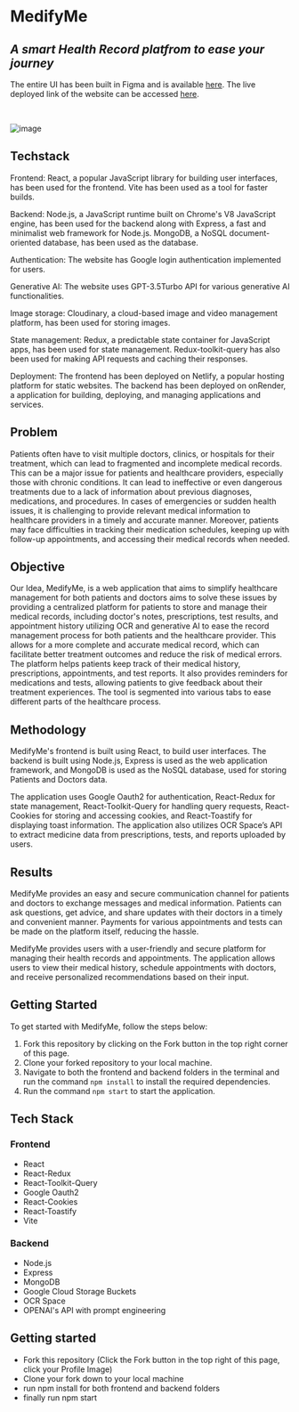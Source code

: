 #  MedifyMe

## _A smart Health Record platfrom to ease your journey_

The entire UI has been built in Figma and is available [here](https://www.figma.com/file/p850Ggh3o7Wx06xZKHPmRP/Epsilon-Delta-HackItOut?node-id=0%3A1&t=irTJFFggJAagLQ1M-1). The live deployed link
of the website can be accessed [here](https://medifyme.vercel.app/).

<br>

![image](https://user-images.githubusercontent.com/103768983/226119391-774e8c2c-6b63-4fc6-9bac-9dbc3c197163.png)

## Techstack

Frontend: React, a popular JavaScript library for building user interfaces, has been used for the frontend. Vite has been used as a tool for faster builds.

Backend: Node.js, a JavaScript runtime built on Chrome's V8 JavaScript engine, has been used for the backend along with Express, a fast and minimalist web framework for Node.js. MongoDB, a NoSQL document-oriented database, has been used as the database.

Authentication: The website has Google login authentication implemented for users.

Generative AI: The website uses GPT-3.5Turbo API for various generative AI functionalities.

Image storage: Cloudinary, a cloud-based image and video management platform, has been used for storing images.

State management: Redux, a predictable state container for JavaScript apps, has been used for state management. Redux-toolkit-query has also been used for making API requests and caching their responses.

Deployment: The frontend has been deployed on Netlify, a popular hosting platform for static websites. The backend has been deployed on onRender, a application for building, deploying, and managing applications and services.

## Problem 

Patients often have to visit multiple doctors, clinics, or hospitals for their treatment, which can lead to fragmented and incomplete medical records. This can be a major issue for patients and healthcare providers, especially those with chronic conditions. It can lead to ineffective or even dangerous treatments due to a lack of information about previous diagnoses, medications, and procedures. In cases of emergencies or sudden health issues, it is challenging to provide relevant medical information to healthcare providers in a timely and accurate manner. Moreover, patients may face difficulties in tracking their medication schedules, keeping up with follow-up appointments, and accessing their medical records when needed.

## Objective

Our Idea, MedifyMe, is a web application that aims to simplify healthcare management for both patients and doctors aims to solve these issues by providing a centralized platform for patients to store and manage their medical records, including doctor's notes, prescriptions, test results, and appointment history utilizing OCR and generative AI to ease the record management process for both patients and the healthcare provider. This allows for a more complete and accurate medical record, which can facilitate better treatment outcomes and reduce the risk of medical errors. The platform helps patients keep track of their medical history, prescriptions, appointments, and test reports. It also provides reminders for medications and tests, allowing patients to give feedback about their treatment experiences. The tool is segmented into various tabs to ease different parts of the healthcare process.

## Methodology

MedifyMe's frontend is built using React, to build user interfaces. The backend is built using Node.js, Express is used as the web application framework, and MongoDB is used as the NoSQL database, used for storing Patients and Doctors data. 

The application uses Google Oauth2 for authentication, React-Redux for state management, React-Toolkit-Query for handling query requests, React-Cookies for storing and accessing cookies, and React-Toastify for displaying toast information. The application also utilizes OCR Space’s API to extract medicine data from prescriptions, tests, and reports uploaded by users.

## Results

MedifyMe provides an easy and secure communication channel for patients and doctors to exchange messages and medical information. Patients can ask questions, get advice, and share updates with their doctors in a timely and convenient manner. Payments for various appointments and tests can be made on the platform itself, reducing the hassle.

MedifyMe provides users with a user-friendly and secure platform for managing their health records and appointments. The application allows users to view their medical history, schedule appointments with doctors, and receive personalized recommendations based on their input.

## Getting Started

To get started with MedifyMe, follow the steps below:
1. Fork this repository by clicking on the Fork button in the top right corner of this page.
2. Clone your forked repository to your local machine.
3. Navigate to both the frontend and backend folders in the terminal and run the command `npm install` to install the required dependencies.
4. Run the command `npm start` to start the application.

## Tech Stack
### Frontend
- React
- React-Redux
- React-Toolkit-Query
- Google Oauth2
- React-Cookies
- React-Toastify
- Vite

### Backend
- Node.js
- Express
- MongoDB
- Google Cloud Storage Buckets
- OCR Space
- OPENAI's API with prompt engineering

## Getting started

- Fork this repository (Click the Fork button in the top right of this page, click your Profile Image)
- Clone your fork down to your local machine
- run npm install for both frontend and backend folders
- finally run npm start

